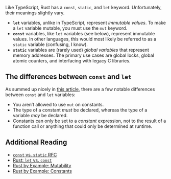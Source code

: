 Like TypeScript, Rust has a `const`, `static`, and `let` keyword. Unfortunately, their meanings slightly vary.

- **`let`** variables, unlike in TypeScript, represent *immutable values*. To make a `let` variable mutable, you must use the `mut` keyword.
- **`const`** variables, like `let` variables (see below), represent immutable values. In other languages, this would most likely be referred to as a `static` variable (confusing, I know).
- **`static`** variables are (rarely used) *global variables* that represent memory addresses. The primary use cases are global locks, global atomic counters, and interfacing with legacy C libraries.

## The differences between `const` and `let`

As summed up nicely in [this article](https://nickymeuleman.netlify.app/garden/rust-let-const), there are a few notable differences between `const` and `let` variables:

- You aren’t allowed to use `mut` on constants.
- The type of a constant _must_ be declared, whereas the type of a variable _may_ be declared.
- Constants can only be set to a *constant* expression, not to the result of a function call or anything that could only be determined at runtime.

## Additional Reading

- [`const` vs. `static` RFC](https://github.com/rust-lang/rfcs/blob/master/text/0246-const-vs-static.md)
- [Rust: `let` vs. `const`](https://nickymeuleman.netlify.app/garden/rust-let-const)
- [Rust by Example: Mutability](https://doc.rust-lang.org/rust-by-example/variable_bindings/mut.html)
- [Rust by Example: Constants](https://doc.rust-lang.org/rust-by-example/custom_types/constants.html)
